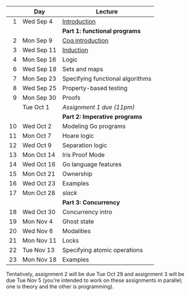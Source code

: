 <!-- markdownlint-disable MD041 -->

|      | Day        | Lecture                                  |
| ---: | ---------- | ---------------------------------------- |
|    1 | Wed Sep 4  | [Introduction](./notes/lec1.md)          |
|      |            | **Part 1: functional programs**          |
|    2 | Mon Sep 9  | [Coq introduction](./notes/coq-intro.md) |
|    3 | Wed Sep 11 | [Induction](./notes/induction.md)        |
|    4 | Mon Sep 16 | Logic                                    |
|    6 | Wed Sep 18 | Sets and maps                            |
|    7 | Mon Sep 23 | Specifying functional algorithms         |
|    8 | Wed Sep 25 | Property-based testing                   |
|    9 | Mon Sep 30 | Proofs                                   |
|      | Tue Oct 1  | _Assignment 1 due (11pm)_                |
|      |            | **Part 2: Imperative programs**          |
|   10 | Wed Oct 2  | Modeling Go programs                     |
|   11 | Mon Oct 7  | Hoare logic                              |
|   12 | Wed Oct 9  | Separation logic                         |
|   13 | Mon Oct 14 | Iris Proof Mode                          |
|   14 | Wed Oct 16 | Go language features                     |
|   15 | Mon Oct 21 | Ownership                                |
|   16 | Wed Oct 23 | Examples                                 |
|   17 | Mon Oct 28 | _slack_                                  |
|      |            | **Part 3: Concurrency**                  |
|   18 | Wed Oct 30 | Concurrency intro                        |
|   19 | Mon Nov 4  | Ghost state                              |
|   20 | Wed Nov 6  | Modalities                               |
|   21 | Mon Nov 11 | Locks                                    |
|   22 | Tue Nov 13 | Specifying atomic operations             |
|   23 | Mon Nov 18 | Examples                                 |

Tentatively, assignment 2 will be due Tue Oct 29 and assignment 3 will be due Tue Nov 5 (you're intended to work on these assignments in parallel; one is theory and the other is programming).
